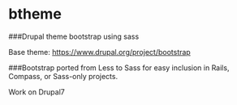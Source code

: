 # btheme

###Drupal theme bootstrap using sass

Base theme: https://www.drupal.org/project/bootstrap

###Bootstrap ported from Less to Sass for easy inclusion in Rails, Compass, or Sass-only projects.

Work on Drupal7